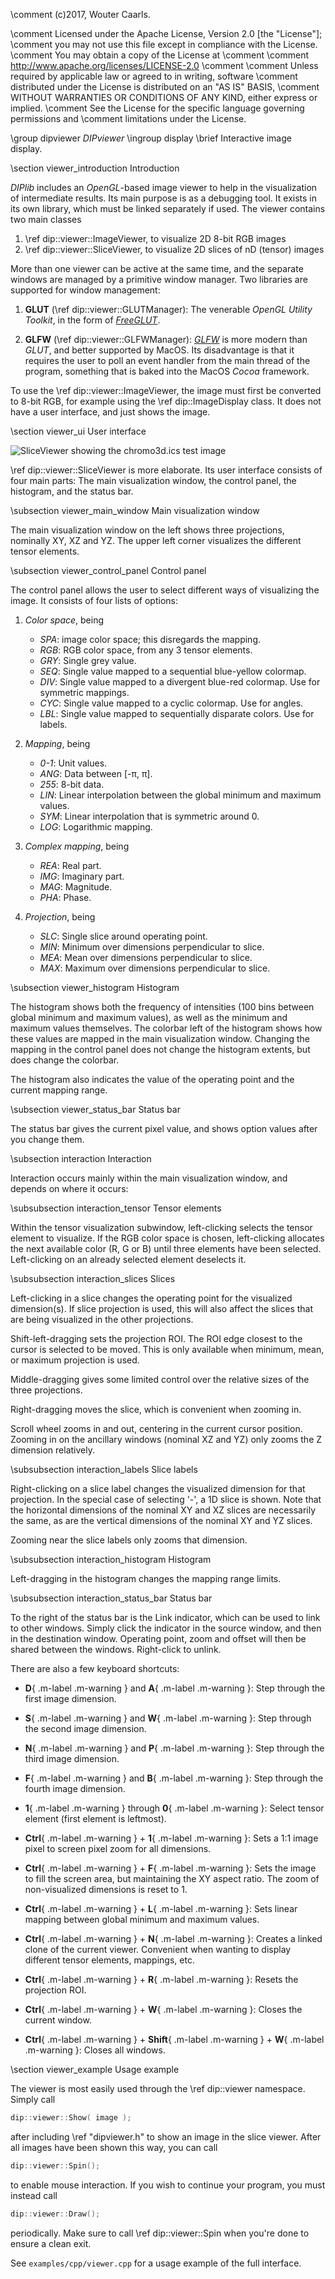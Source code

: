\comment (c)2017, Wouter Caarls.

\comment Licensed under the Apache License, Version 2.0 [the "License"];
\comment you may not use this file except in compliance with the License.
\comment You may obtain a copy of the License at
\comment
\comment    http://www.apache.org/licenses/LICENSE-2.0
\comment
\comment Unless required by applicable law or agreed to in writing, software
\comment distributed under the License is distributed on an "AS IS" BASIS,
\comment WITHOUT WARRANTIES OR CONDITIONS OF ANY KIND, either express or implied.
\comment See the License for the specific language governing permissions and
\comment limitations under the License.


\group dipviewer *DIPviewer*
\ingroup display
\brief Interactive image display.

\section viewer_introduction Introduction

*DIPlib* includes an *OpenGL*-based image viewer to help in the visualization
of intermediate results. Its main purpose is as a debugging tool. It exists
in its own library, which must be linked separately if used. The
viewer contains two main classes

1. \ref dip::viewer::ImageViewer, to visualize 2D 8-bit RGB images
2. \ref dip::viewer::SliceViewer, to visualize 2D slices of nD (tensor) images

More than one viewer can be active at the same time, and the separate
windows are managed by a primitive window manager. Two libraries are
supported for window management:

1. **GLUT** (\ref dip::viewer::GLUTManager):
   The venerable *OpenGL Utility Toolkit*, in the form of
   [*FreeGLUT*](http://freeglut.sourceforge.net).

2. **GLFW** (\ref dip::viewer::GLFWManager):
   [*GLFW*](http://www.glfw.org/) is more modern than *GLUT*, and better supported
   by MacOS. Its disadvantage is that it requires the user to poll an event handler
   from the main thread of the program, something that is baked into the MacOS
   *Cocoa* framework.

To use the \ref dip::viewer::ImageViewer, the image must first be converted to 8-bit RGB,
for example using the \ref dip::ImageDisplay class. It does not have a user
interface, and just shows the image.

\section viewer_ui User interface

![SliceViewer showing the chromo3d.ics test image](viewer.png)

\ref dip::viewer::SliceViewer is more elaborate. Its user interface consists of four
main parts: The main visualization window, the control panel, the histogram,
and the status bar.

\subsection viewer_main_window Main visualization window

  The main visualization window on the left shows three projections,
  nominally XY, XZ and YZ. The upper left corner visualizes the different
  tensor elements.

\subsection viewer_control_panel Control panel

  The control panel allows the user to select different ways of visualizing
  the image. It consists of four lists of options:

  1. *Color space*, being

     - *SPA*: image color space; this disregards the mapping.
     - *RGB*: RGB color space, from any 3 tensor elements.
     - *GRY*: Single grey value.
     - *SEQ*: Single value mapped to a sequential blue-yellow colormap.
     - *DIV*: Single value mapped to a divergent blue-red colormap. Use for symmetric mappings.
     - *CYC*: Single value mapped to a cyclic colormap. Use for angles.
     - *LBL*: Single value mapped to sequentially disparate colors. Use for labels.

  2. *Mapping*, being

     - *0-1*: Unit values.
     - *ANG*: Data between [-&pi;, &pi;].
     - *255*: 8-bit data.
     - *LIN*: Linear interpolation between the global minimum and maximum values.
     - *SYM*: Linear interpolation that is symmetric around 0.
     - *LOG*: Logarithmic mapping.

  3. *Complex mapping*, being

     - *REA*: Real part.
     - *IMG*: Imaginary part.
     - *MAG*: Magnitude.
     - *PHA*: Phase.

  4. *Projection*, being

     - *SLC*: Single slice around operating point.
     - *MIN*: Minimum over dimensions perpendicular to slice.
     - *MEA*: Mean over dimensions perpendicular to slice.
     - *MAX*: Maximum over dimensions perpendicular to slice.

\subsection viewer_histogram Histogram

  The histogram shows both the frequency of intensities (100 bins between
  global minimum and maximum values), as well as the minimum and maximum
  values themselves. The colorbar left of the histogram shows how these
  values are mapped in the main visualization window. Changing the mapping
  in the control panel does not change the histogram extents, but does
  change the colorbar.

  The histogram also indicates the value of the operating point and the
  current mapping range.

\subsection viewer_status_bar Status bar

  The status bar gives the current pixel value, and shows option values
  after you change them.

\subsection interaction Interaction

Interaction occurs mainly within the main visualization window, and depends
on where it occurs:

\subsubsection interaction_tensor Tensor elements

Within the tensor visualization subwindow, left-clicking selects the
tensor element to visualize. If the RGB color space is chosen,
left-clicking allocates the next available color (R, G or B) until three
elements have been selected. Left-clicking on an already selected element
deselects it.

\subsubsection interaction_slices Slices

Left-clicking in a slice changes the operating point for the visualized
dimension(s). If slice projection is used, this will also affect the
slices that are being visualized in the other projections.

Shift-left-dragging sets the projection ROI. The ROI edge closest to the
cursor is selected to be moved. This is only available when minimum, mean,
or maximum projection is used.

Middle-dragging gives some limited control over the relative sizes of the
three projections.

Right-dragging moves the slice, which is convenient when zooming in.

Scroll wheel zooms in and out, centering in the current cursor position.
Zooming in on the ancillary windows (nominal XZ and YZ) only zooms the Z
dimension relatively.

\subsubsection interaction_labels Slice labels

Right-clicking on a slice label changes the visualized dimension for that
projection. In the special case of selecting '-', a 1D slice is shown.
Note that the horizontal dimensions of the nominal XY and XZ slices are
necessarily the same, as are the vertical dimensions of the nominal XY and
YZ slices.

Zooming near the slice labels only zooms that dimension.

\subsubsection interaction_histogram Histogram

Left-dragging in the histogram changes the mapping range limits.

\subsubsection interaction_status_bar Status bar

To the right of the status bar is the Link indicator, which can be used to link
to other windows. Simply click the indicator in the source window, and
then in the destination window. Operating point, zoom and offset will then be
shared between the windows. Right-click to unlink.

There are also a few keyboard shortcuts:

- **D**{ .m-label .m-warning } and **A**{ .m-label .m-warning }:
  Step through the first image dimension.

- **S**{ .m-label .m-warning } and **W**{ .m-label .m-warning }:
  Step through the second image dimension.

- **N**{ .m-label .m-warning } and **P**{ .m-label .m-warning }:
  Step through the third image dimension.

- **F**{ .m-label .m-warning } and **B**{ .m-label .m-warning }:
  Step through the fourth image dimension.

- **1**{ .m-label .m-warning } through **0**{ .m-label .m-warning }:
  Select tensor element (first element is leftmost).

- **Ctrl**{ .m-label .m-warning } + **1**{ .m-label .m-warning }:
  Sets a 1:1 image pixel to screen pixel zoom for all dimensions.

- **Ctrl**{ .m-label .m-warning } + **F**{ .m-label .m-warning }:
  Sets the image to fill the screen area, but maintaining the XY aspect
  ratio. The zoom of non-visualized dimensions is reset to 1.

- **Ctrl**{ .m-label .m-warning } + **L**{ .m-label .m-warning }:
  Sets linear mapping between global minimum and maximum values.

- **Ctrl**{ .m-label .m-warning } + **N**{ .m-label .m-warning }:
  Creates a linked clone of the current viewer. Convenient when wanting to
  display different tensor elements, mappings, etc.

- **Ctrl**{ .m-label .m-warning } + **R**{ .m-label .m-warning }:
  Resets the projection ROI.

- **Ctrl**{ .m-label .m-warning } + **W**{ .m-label .m-warning }:
  Closes the current window.

- **Ctrl**{ .m-label .m-warning } + **Shift**{ .m-label .m-warning } + **W**{ .m-label .m-warning }:
  Closes all windows.

\section viewer_example Usage example

The viewer is most easily used through the \ref dip::viewer namespace. Simply
call

```cpp
dip::viewer::Show( image );
```

after including \ref "dipviewer.h" to show an image in the slice viewer. After
all images have been shown this way, you can call

```cpp
dip::viewer::Spin();
```

to enable mouse interaction. If you wish to continue your program, you must
instead call

```cpp
dip::viewer::Draw();
```

periodically. Make sure to call \ref dip::viewer::Spin when you're done to
ensure a clean exit.

See `examples/cpp/viewer.cpp` for a usage example of the full interface.
